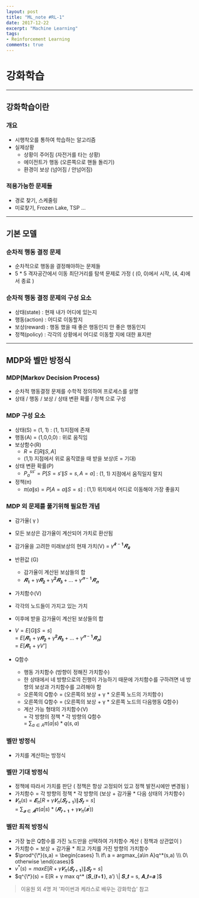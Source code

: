 ```yaml
---
layout: post
title: "ML_note #RL-1"
date: 2017-12-22
excerpt: "Machine Learning"
tags:
- Reinforcement Learning
comments: true
---
```


# 강화학습

---

## 강화학습이란
### 개요
- 시행착오를 통하여 학습하는 알고리즘
- 실제상황
  - 상황이 주어짐 (자전거를 타는 상황)
  - 에이전트가 행동 (오른쪽으로 핸들 돌리기)
  - 환경이 보상 (넘어짐 / 안넘어짐)

### 적용가능한 문제들
-  경로 찾기, 스케줄링
-  미로찾기, Frozen Lake, TSP …

---

## 기본 모델
### 순차적 행동 결정 문제
-  순차적으로 행동을 결정해야하는 문제들
-  5 * 5 격자공간에서 이동 최단거리를 탐색 문제로 가정
( (0, 0)에서 시작, (4, 4)에서 종료 )

### 순차적 행동 결정 문제의 구성 요소
- 상태(state) : </tab>현재 내가 어디에 있는지
- 행동(action) : 어디로 이동할지
- 보상(reward) : 행동 했을 때 좋은 행동인지 안 좋은 행동인지
- 정책(policy) : 각각의 상황에서 어디로 이동할 지에 대한 표지판

---

## MDP와 벨만 방정식
### MDP(Markov Decision Process)
- 순차적 행동결정 문제를 수학적 정의하여 프로세스를 설명
- 상태 / 행동 / 보상 / 상태 변환 확률 / 정책 으로 구성

### MDP 구성 요소
- 상태(S) = (1, 1) : (1, 1)지점에 존재
- 행동(A) = (1,0,0,0) : 위로 움직임
- 보상함수(R)
  - $R = E[R\|S, A]$
  - (1,1) 지점에서 위로 움직였을 때 받을 보상(E = 기대)
- 상태 변환 확률(P)
  - $P^{ss'}_{a} = P[S = s'\|S = s, A = a]$ : (1, 1) 지점에서 움직일지 말지
- 정책(π)
  - $π(a\|s) = P[A = a\|S = s]$ : (1,1) 위치에서 어디로 이동해야 가장 좋을지


### MDP 외 문제를 풀기위해 필요한 개념
-  감가율( γ )
  -  모든 보상은 감가율이 계산되어 가치로 환산됨
  -  감가율을 고려한 미래보상의 현재 가치(V) = $γ^{𝒌−𝟏} 𝑹_𝒌$


- 반환값 (G)
  -  감가율이 계산된 보삼들의 합
  -  $𝑹_𝟏  + γ𝑹_𝟐 + γ^𝟐 𝑹_𝟑 + … + γ^{𝒏−𝟏} 𝑹_𝒏$


-  가치함수(V)
  -  각각의 노드들이 가지고 있는 가치
  -  이후에 받을 감가율이 계산된 보상들의 합
  -  $V =  E[G \| S = s]$ <br>
  =  $E[𝑹_𝟏  + γ𝑹_𝟐 + γ^𝟐 𝑹_𝟑   + … + γ^{𝒏−𝟏} 𝑹_𝒏]$<br>
  =  $E[𝑹_𝟏 + γV’]$


- Q함수
    -  행동 가치함수 (방향이 정해진 가치함수)
    - 한 상태에서 네 방향으로의 진행이 가능하기 때문에 가치함수를 구하려면 네 방향의 보상과 가치함수를 고려해야 함
    - 오른쪽의 Q함수 = (오른쪽의 보상 + γ * 오른쪽 노드의 가치함수)
    - 오른쪽의 Q함수 = (오른쪽의 보상 + γ * 오른쪽 노드의 다음행동 Q함수)
    - 계산 가능 형태의 가치함수(V)<br>
  	= 각 방향의 정책 * 각 방향의 Q함수 <br>
  	=  $\sum_{a\in A} π(a|s) * q(s, a)$

### 벨만 방정식
- 가치를 계산하는 방정식

### 벨만 기대 방정식
- 정책에 따라서 가치를 판단 ( 정책은 항상 고정되어 있고 정책 발전시에만 변경됨 )
- 가치함수 = 각 방향의 정책 * 각 방향의 (보상 + 감가율 * 다음 상태의 가치함수)
- $𝑽_π (s)$ = $𝑬_π[R + γ𝑽_π (𝑺_{𝒕+𝟏}) \| 𝑺_𝒕 = s]$ <br>
  = $\sum_{𝒂\in 𝑨}π(a|s) * (𝑹_{𝒕+𝟏}+γ𝒗_π (𝒔^′))$

### 벨만 최적 방정식
- 가장 높은 Q함수를 가진 노드만을 선택하여 가치함수 계산 ( 정책과 상관없이 )
- 가치함수 = 보상 + 감가율 * 최고 가치를 가진 방향의 가치함수
- $\prod^{\*}(s,a) =
  \begin{cases}
  1\ if\ a = argmax_{a\in A}q^*(s,a)
  \\\ 0\ otherwise
  \end{cases}$
- $v^*(s)	= maxE[R + γ𝑽_π (𝑺_{𝒕+𝟏}) \| 𝑺_𝒕 = s ]$
- $q^{\*}(s) = E[R + γ max q^* (𝑺_{𝒕+𝟏}, a’) \| 𝑺_𝒕 = s, 𝑨_𝒕=𝒂 ]$

> 이웅원 외 4명 저 '파이썬과 케라스로 배우는 강화학습' 참고
